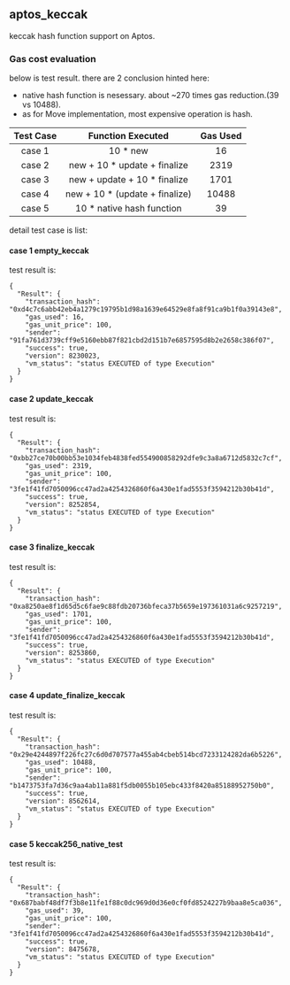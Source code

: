 aptos_keccak
------

keccak hash function support on Aptos.

### Gas cost evaluation
below is test result. there are 2 conclusion hinted here:
* native hash function is nesessary. about ~270 times gas reduction.(39 vs 10488).
* as for Move implementation, most expensive operation is hash.

| Test Case | Function Executed | Gas Used |
| :---: | :---: | :---: |
| case 1 | 10 * new | 16 |
| case 2 | new + 10 * update + finalize | 2319 |
| case 3 | new + update + 10 * finalize | 1701 |
| case 4 | new + 10 * (update + finalize) | 10488 |
| case 5 |  10 * native hash function | 39 |

detail test case is list:

#### case 1 empty_keccak
test result is:
```
{
  "Result": {
    "transaction_hash": "0xd4c7c6abb42eb4a1279c19795b1d98a1639e64529e8fa8f91ca9b1f0a39143e8",
    "gas_used": 16,
    "gas_unit_price": 100,
    "sender": "91fa761d3739cff9e5160ebb87f821cbd2d151b7e6857595d8b2e2658c386f07",
    "success": true,
    "version": 8230023,
    "vm_status": "status EXECUTED of type Execution"
  }
}
```
####  case 2 update_keccak
test result is:
```
{
  "Result": {
    "transaction_hash": "0xbb27ce70b00bb53e1034feb4838fed554900858292dfe9c3a8a6712d5832c7cf",
    "gas_used": 2319,
    "gas_unit_price": 100,
    "sender": "3fe1f41fd7050096cc47ad2a4254326860f6a430e1fad5553f3594212b30b41d",
    "success": true,
    "version": 8252854,
    "vm_status": "status EXECUTED of type Execution"
  }
}
```
####  case 3 finalize_keccak
test result is:
```
{
  "Result": {
    "transaction_hash": "0xa8250ae8f1d65d5c6fae9c88fdb20736bfeca37b5659e197361031a6c9257219",
    "gas_used": 1701,
    "gas_unit_price": 100,
    "sender": "3fe1f41fd7050096cc47ad2a4254326860f6a430e1fad5553f3594212b30b41d",
    "success": true,
    "version": 8253860,
    "vm_status": "status EXECUTED of type Execution"
  }
}
```
#### case 4 update_finalize_keccak
test result is:
```
{
  "Result": {
    "transaction_hash": "0x29e4244897f226fc27c6d0d707577a455ab4cbeb514bcd7233124282da6b5226",
    "gas_used": 10488,
    "gas_unit_price": 100,
    "sender": "b1473753fa7d36c9aa4ab11a881f5db0055b105ebc433f8420a85188952750b0",
    "success": true,
    "version": 8562614,
    "vm_status": "status EXECUTED of type Execution"
  }
}
```

#### case 5 keccak256_native_test
test result is:
```
{
  "Result": {
    "transaction_hash": "0x687babf48df7f3b8e11fe1f88c0dc969d0d36e0cf0fd8524227b9baa8e5ca036",
    "gas_used": 39,
    "gas_unit_price": 100,
    "sender": "3fe1f41fd7050096cc47ad2a4254326860f6a430e1fad5553f3594212b30b41d",
    "success": true,
    "version": 8475678,
    "vm_status": "status EXECUTED of type Execution"
  }
}
```
